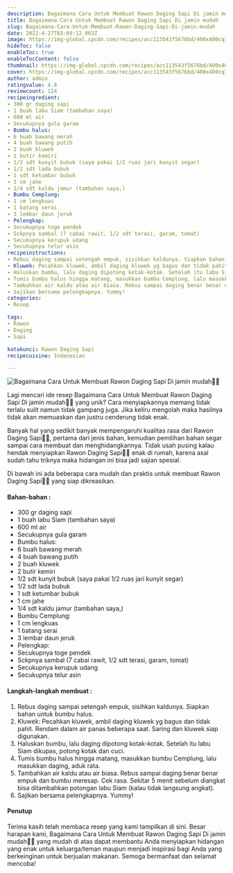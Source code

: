 ```yaml
---
description: Bagaimana Cara Untuk Membuat Rawon Daging Sapi Di jamin mudah"
title: Bagaimana Cara Untuk Membuat Rawon Daging Sapi Di jamin mudah
slug: Bagaimana-Cara-Untuk-Membuat-Rawon-Daging-Sapi-Di-jamin-mudah
date: 2022-4-27T03:09:12.063Z
image: https://img-global.cpcdn.com/recipes/acc113543f5676bd/400x400cq70/photo.jpg
hideToc: false
enableToc: true
enableTocContent: false
thumbnail: https://img-global.cpcdn.com/recipes/acc113543f5676bd/400x400cq70/photo.jpg
cover: https://img-global.cpcdn.com/recipes/acc113543f5676bd/400x400cq70/photo.jpg
author: admin
ratingvalue: 4.8
reviewcount: 124
recipeingredient:
- 300 gr daging sapi
- 1 buah labu Siam (tambahan saya)
- 600 ml air
- Secukupnya gula garam
- Bumbu halus:
- 6 buah bawang merah
- 4 buah bawang putih
- 2 buah kluwek
- 2 butir kemiri
- 1/2 sdt kunyit bubuk (saya pakai 1/2 ruas jari kunyit segar)
- 1/2 sdt lada bubuk
- 1 sdt ketumbar bubuk
- 1 cm jahe
- 1/4 sdt kaldu jamur (tambahan saya,)
- Bumbu Cemplung:
- 1 cm lengkuas
- 1 batang serai
- 3 lembar daun jeruk
- Pelengkap:
- Secukupnya toge pendek
- Sckpnya sambal (7 cabai rawit, 1/2 sdt terasi, garam, tomat)
- Secukupnya kerupuk udang
- Secukupnya telur asin
recipeinstructions:
- Rebus daging sampai setengah empuk, sisihkan kaldunya. Siapkan bahan untuk bumbu halus.
- Kluwek: Pecahkan kluwek, ambil daging kluwek yg bagus dan tidak pahit. Rendam dalam air panas beberapa saat. Saring dan kluwek siap digunakan.
- Haluskan bumbu, lalu daging dipotong kotak-kotak. Setelah itu labu Siam dikupas, potong kotak dan cuci.
- Tumis bumbu halus hingga matang, masukkan bumbu Cemplung, lalu masukkan daging, aduk rata.
- Tambahkan air kaldu atau air biasa. Rebus sampai daging benar benar empuk dan bumbu meresap. Cek rasa. Sekitar 5 menit sebelum diangkat bisa ditambahkan potongan labu Siam (kalau tidak langsung angkat).
- Sajikan bersama pelengkapnya. Yummy!
categories:
- Resep

tags:
- Rawon
- Daging
- Sapi

katakunci: Rawon Daging Sapi
recipecuisine: Indonesian

---
```


![Bagaimana Cara Untuk Membuat Rawon Daging Sapi Di jamin mudah👩‍🍳](https://img-global.cpcdn.com/recipes/acc113543f5676bd/400x400cq70/photo.jpg)

Lagi mencari ide resep Bagaimana Cara Untuk Membuat Rawon Daging Sapi Di jamin mudah👩‍🍳 yang unik? Cara menyiapkannya memang tidak terlalu sulit namun tidak gampang juga. Jika keliru mengolah maka hasilnya tidak akan memuaskan dan justru cenderung tidak enak.

Banyak hal yang sedikit banyak mempengaruhi kualitas rasa dari Rawon Daging Sapi👩‍🍳, pertama dari jenis bahan, kemudian pemilihan bahan segar sampai cara membuat dan menghidangkannya. Tidak usah pusing kalau hendak menyiapkan Rawon Daging Sapi👩‍🍳 enak di rumah, karena asal sudah tahu triknya maka hidangan ini bisa jadi sajian spesial.

Di bawah ini ada beberapa cara mudah dan praktis untuk membuat Rawon Daging Sapi👩‍🍳 yang siap dikreasikan.

<!--inarticleads1-->

#### Bahan-bahan :

- 300 gr daging sapi
- 1 buah labu Siam (tambahan saya)
- 600 ml air
- Secukupnya gula garam
- Bumbu halus:
- 6 buah bawang merah
- 4 buah bawang putih
- 2 buah kluwek
- 2 butir kemiri
- 1/2 sdt kunyit bubuk (saya pakai 1/2 ruas jari kunyit segar)
- 1/2 sdt lada bubuk
- 1 sdt ketumbar bubuk
- 1 cm jahe
- 1/4 sdt kaldu jamur (tambahan saya,)
- Bumbu Cemplung:
- 1 cm lengkuas
- 1 batang serai
- 3 lembar daun jeruk
- Pelengkap:
- Secukupnya toge pendek
- Sckpnya sambal (7 cabai rawit, 1/2 sdt terasi, garam, tomat)
- Secukupnya kerupuk udang
- Secukupnya telur asin

<!--inarticleads2-->

#### Langkah-langkah membuat :

1. Rebus daging sampai setengah empuk, sisihkan kaldunya. Siapkan bahan untuk bumbu halus.
1. Kluwek: Pecahkan kluwek, ambil daging kluwek yg bagus dan tidak pahit. Rendam dalam air panas beberapa saat. Saring dan kluwek siap digunakan.
1. Haluskan bumbu, lalu daging dipotong kotak-kotak. Setelah itu labu Siam dikupas, potong kotak dan cuci.
1. Tumis bumbu halus hingga matang, masukkan bumbu Cemplung, lalu masukkan daging, aduk rata.
1. Tambahkan air kaldu atau air biasa. Rebus sampai daging benar benar empuk dan bumbu meresap. Cek rasa. Sekitar 5 menit sebelum diangkat bisa ditambahkan potongan labu Siam (kalau tidak langsung angkat).
1. Sajikan bersama pelengkapnya. Yummy!

#### Penutup

Terima kasih telah membaca resep yang kami tampilkan di sini. Besar harapan kami, Bagaimana Cara Untuk Membuat Rawon Daging Sapi Di jamin mudah👩‍🍳 yang mudah di atas dapat membantu Anda menyiapkan hidangan yang enak untuk keluarga/teman maupun menjadi inspirasi bagi Anda yang berkeinginan untuk berjualan makanan. Semoga bermanfaat dan selamat mencoba!